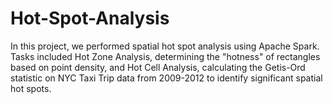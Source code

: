 # Hot-Spot-Analysis
In this project, we performed spatial hot spot analysis using Apache Spark. Tasks included Hot Zone Analysis, determining the "hotness" of rectangles based on point density, and Hot Cell Analysis, calculating the Getis-Ord statistic on NYC Taxi Trip data from 2009-2012 to identify significant spatial hot spots.
